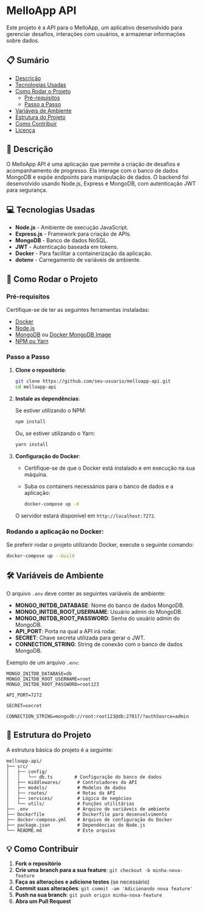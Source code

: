 # MelloApp API

Este projeto é a API para o MelloApp, um aplicativo desenvolvido para gerenciar desafios, interações com usuários, e armazenar informações sobre dados.

## 📋 Sumário

- [Descrição](#descricao)
- [Tecnologias Usadas](#tecnologias-usadas)
- [Como Rodar o Projeto](#como-rodar-o-projeto)
  - [Pré-requisitos](#pre-requisitos)
  - [Passo a Passo](#passo-a-passo)
- [Variáveis de Ambiente](#variaveis-de-ambiente)
- [Estrutura do Projeto](#estrutura-do-projeto)
- [Como Contribuir](#como-contribuir)
- [Licença](#licenca)

## 📝 Descrição

O MelloApp API é uma aplicação que permite a criação de desafios e acompanhamento de progresso. Ela interage com o banco de dados MongoDB e expõe endpoints para manipulação de dados. O backend foi desenvolvido usando Node.js, Express e MongoDB, com autenticação JWT para segurança.

## 💻 Tecnologias Usadas

- **Node.js** - Ambiente de execução JavaScript.
- **Express.js** - Framework para criação de APIs.
- **MongoDB** - Banco de dados NoSQL.
- **JWT** - Autenticação baseada em tokens.
- **Docker** - Para facilitar a containerização da aplicação.
- **dotenv** - Carregamento de variáveis de ambiente.

## 🚀 Como Rodar o Projeto

### Pré-requisitos

Certifique-se de ter as seguintes ferramentas instaladas:

- [Docker](https://www.docker.com/get-started)
- [Node.js](https://nodejs.org/)
- [MongoDB](https://www.mongodb.com/try/download/community) ou [Docker MongoDB Image](https://hub.docker.com/_/mongo)
- [NPM ou Yarn](https://docs.npmjs.com/downloading-and-installing-node-js-and-npm)

### Passo a Passo

1. **Clone o repositório**:

   ```bash
   git clone https://github.com/seu-usuario/melloapp-api.git
   cd melloapp-api
   ```

2. **Instale as dependências**:

   Se estiver utilizando o NPM:

   ```bash
   npm install
   ```

   Ou, se estiver utilizando o Yarn:

   ```bash
   yarn install
   ```

3. **Configuração do Docker**:

   - Certifique-se de que o Docker está instalado e em execução na sua máquina.
   - Suba os containers necessários para o banco de dados e a aplicação:

     ```bash
     docker-compose up -d
     ```

   O servidor estará disponível em `http://localhost:7272`.

### **Rodando a aplicação no Docker**:

Se preferir rodar o projeto utilizando Docker, execute o seguinte comando:

```bash
docker-compose up --build
```

## 🛠️ Variáveis de Ambiente

O arquivo `.env` deve conter as seguintes variáveis de ambiente:

- **MONGO_INITDB_DATABASE**: Nome do banco de dados MongoDB.
- **MONGO_INITDB_ROOT_USERNAME**: Usuário admin do MongoDB.
- **MONGO_INITDB_ROOT_PASSWORD**: Senha do usuário admin do MongoDB.
- **API_PORT**: Porta na qual a API irá rodar.
- **SECRET**: Chave secreta utilizada para gerar o JWT.
- **CONNECTION_STRING**: String de conexão com o banco de dados MongoDB.

Exemplo de um arquivo `.env`:

```
MONGO_INITDB_DATABASE=db
MONGO_INITDB_ROOT_USERNAME=root
MONGO_INITDB_ROOT_PASSWORD=root123

API_PORT=7272

SECRET=secret

CONNECTION_STRING=mongodb://root:root123@db:27017/?authSource=admin
```

## 📂 Estrutura do Projeto

A estrutura básica do projeto é a seguinte:

```
melloapp-api/
├── src/
│   ├── config/
│   │   └── db.ts        # Configuração do banco de dados
│   ├── middlewares/      # Controladores da API
│   ├── models/           # Modelos de dados
│   ├── routes/           # Rotas da API
│   ├── services/         # Lógica de negócios
│   └── utils/            # Funções utilitárias
├── .env                  # Arquivo de variáveis de ambiente
├── Dockerfile            # Dockerfile para desenvolvimento
├── docker-compose.yml    # Arquivo de configuração do Docker
├── package.json          # Dependências do Node.js
└── README.md             # Este arquivo
```

## 💡 Como Contribuir

1. **Fork o repositório**
2. **Crie uma branch para a sua feature**: `git checkout -b minha-nova-feature`
3. **Faça as alterações e adicione testes** (se necessário)
4. **Commit suas alterações**: `git commit -am 'Adicionando nova feature'`
5. **Push na sua branch**: `git push origin minha-nova-feature`
6. **Abra um Pull Request**